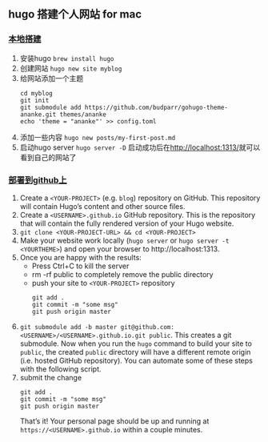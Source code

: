 ## hugo 搭建个人网站 for mac

### [本地搭建](https://gohugo.io/getting-started/quick-start/)
1. 安装hugo
    `brew install hugo`
2. 创建网站
    `hugo new site myblog`
3. 给网站添加一个主题
    ```
    cd myblog
    git init
    git submodule add https://github.com/budparr/gohugo-theme-ananke.git themes/ananke
    echo 'theme = "ananke"' >> config.toml
    ```
4. 添加一些内容
    `hugo new posts/my-first-post.md`
5. 启动hugo server
    `hugo server -D`
    启动成功后在[http://localhost:1313/](http://localhost:1313/)就可以看到自己的网站了  


### [部署到github上](https://gohugo.io/hosting-and-deployment/hosting-on-github/)    
1. Create a `<YOUR-PROJECT>` (e.g. `blog`) repository on GitHub. This repository will contain Hugo’s content and other source files.
2. Create a `<USERNAME>.github.io` GitHub repository. This is the repository that will contain the fully rendered version of your Hugo website.
3. `git clone <YOUR-PROJECT-URL> && cd <YOUR-PROJECT>`
4. Make your website work locally (`hugo server` or `hugo server -t <YOURTHEME>`) and open your browser to http://localhost:1313.
5. Once you are happy with the results:
    * Press Ctrl+C to kill the server
    * rm -rf public to completely remove the public directory
    * push your site to `<YOUR-PROJECT>` repository
       ```
       git add .
       git commit -m "some msg"
       git push origin master
       ```
6. `git submodule add -b master git@github.com:<USERNAME>/<USERNAME>.github.io.git public`. This creates a git submodule. Now when you run the `hugo` command to build your site to `public`, the created `public` directory will have a different remote origin (i.e. hosted GitHub repository). You can automate some of these steps with the following script.
7. submit the change
    ```
    git add .
    git commit -m "some msg"
    git push origin master
    ```
    That’s it! Your personal page should be up and running at `https://<USERNAME>.github.io` within a couple minutes.
